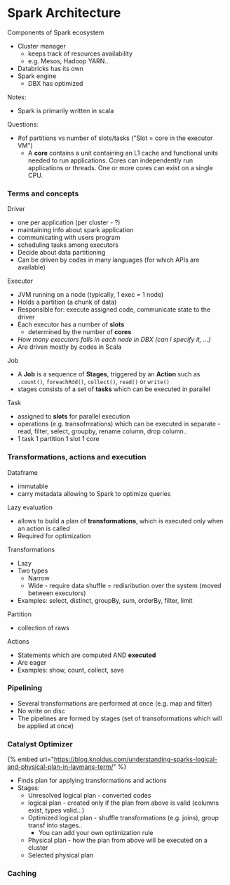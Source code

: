 # Spark Architecture

Components of Spark ecosystem

* Cluster manager
  * keeps track of resources availability 
  * e.g. Mesos, Hadoop YARN..
* Databricks has its own 
* Spark engine 
  * DBX has optimized

Notes:

* Spark is primarily written in scala

Questions:

* \#of partitions vs number of slots/tasks \("Slot = core in the executor VM"\)
  * A **core** contains a unit containing an L1 cache and functional units needed to run applications. Cores can independently run applications or threads. One or more cores can exist on a single CPU.

### Terms and concepts

Driver

* one per application \(per cluster - ?\)
* maintaining info about spark application 
* communicating with users program
* scheduling tasks among executors 
* Decide about data partitioning 
* Can be driven by codes in many languages \(for which APIs are available\) 

Executor 

* JVM running on a node \(typically, 1 exec = 1 node\)
* Holds a partition \(a chunk of data\)
* Responsible for: execute assigned code, communicate state to the driver
* Each executor has a number of **slots**
  * determined by the number of **cores**
* _How many executors falls in each node in DBX \(can I specify it, ...\)_
* Are driven mostly by codes in Scala 

Job

* A **Job** is a sequence of **Stages**, triggered by an **Action** such as `.count()`, `foreachRdd()`, `collect()`, `read()` or `write()`
* stages consists of a set of **tasks** which can be executed in parallel

Task

* assigned to **slots** for parallel execution 
* operations \(e.g. transofmrations\) which can be executed in separate - read, filter, select, groupby, rename column, drop column..
* 1 task 1 partition 1 slot 1 core

### Transformations, actions and execution

Dataframe

* immutable
* carry metadata allowing to Spark to optimize queries 

Lazy evaluation

* allows to build a plan of **transformations**, which is executed only when an action is called
* Required for optimization

Transformations 

* Lazy
* Two types
  * Narrow 
  * Wide - require data shuffle = redisribution over the system \(moved between executors\) 
* Examples: select, distinct, groupBy, sum, orderBy, filter, limit

Partition

* collection of raws 

Actions

* Statements which are computed AND **executed** 
* Are eager
* Examples: show, count, collect, save 

### Pipelining

* Several transformations are performed at once \(e.g. map and filter\)
* No write on disc
* The pipelines are formed by stages \(set of transoformations which will be applied at once\) 

### Catalyst Optimizer

{% embed url="https://blog.knoldus.com/understanding-sparks-logical-and-physical-plan-in-laymans-term/" %}

* Finds plan for applying transformations and actions 
* Stages:
  * Unresolved logical plan - converted codes
  * logical plan - created only if the plan from above is valid \(columns exist, types valid...\)
  * Optimized logical plan - shuffle transformations \(e.g. joins\), group transf into stages..
    * You can add your own optimization rule 
  * Physical plan - how the plan from above will be executed on a cluster 
  * Selected physical plan 

### Caching 





